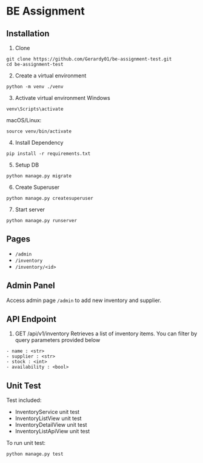 # BE Assignment

## Installation
1. Clone
```
git clone https://github.com/Gerardy01/be-assignment-test.git
cd be-assignment-test
```

2. Create a virtual environment
```
python -m venv ./venv
```

3. Activate virtual environment
Windows
```
venv\Scripts\activate
```
macOS/Linux:
```
source venv/bin/activate
```

4. Install Dependency
```
pip install -r requirements.txt
```

5. Setup DB
```
python manage.py migrate
```

6. Create Superuser
```
python manage.py createsuperuser
```

7. Start server
```
python manage.py runserver
```

## Pages
- `/admin`
- `/inventory`
- `/inventory/<id>`

## Admin Panel
Access admin page `/admin` to add new inventory and supplier.

## API Endpoint
1. GET /api/v1/inventory
Retrieves a list of inventory items. You can filter by query parameters provided below
```
- name : <str>
- supplier : <str>
- stock : <int>
- availability : <bool>
```

## Unit Test
Test included:
- InventoryService unit test
- InventoryListView unit test
- InventoryDetailView unit test
- InventoryListApiView unit test

To run unit test:
```
python manage.py test
```